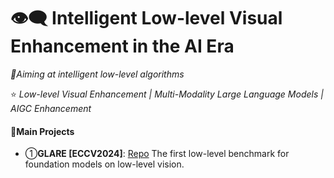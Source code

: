 # 👁️‍🗨️ Intelligent Low-level Visual Enhancement in the AI Era

_🔖Aiming at intelligent low-level algorithms_

⭐ _Low-level Visual Enhancement | Multi-Modality Large Language Models | AIGC Enhancement_

#### 📖Main Projects

- ①**GLARE [ECCV2024]**: [Repo](https://github.com/LowLevelAI/GLARE) The first low-level benchmark for foundation models on low-level vision.


